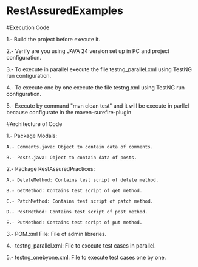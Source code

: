# RestAssuredExamples

#Execution Code

1.- Build the project before execute it.

2.- Verify are you using JAVA 24 version set up in PC and project configuration.

3.- To execute in parallel execute the file testng_parallel.xml using TestNG run configuration.

4.- To execute one by one execute the file testng.xml using TestNG run configuration.

5.- Execute by command "mvn clean test" and it will be execute in parllel because configurate in the maven-surefire-plugin



#Architecture of Code

1.- Package Modals:

    A.- Comments.java: Object to contain data of comments.
    
    B.- Posts.java: Object to contain data of posts.
    
2.- Package RestAssuredPractices:

    A.- DeleteMethod: Contains test script of delete method.
    
    B.- GetMethod: Contains test script of get method.
    
    C.- PatchMethod: Contains test script of patch method.
    
    D.- PostMethod: Contains test script of post method.
    
    E.- PutMethod: Contains test script of put method.
    
3.- POM.xml File: File of admin libreries.

4.- testng_parallel.xml: File to execute test cases in parallel.

5.- testng_onebyone.xml: File to execute test cases one by one.

